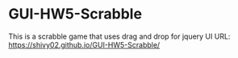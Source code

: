 # GUI-HW5-Scrabble
This is a scrabble game that uses drag and drop for jquery UI
URL: https://shivy02.github.io/GUI-HW5-Scrabble/ 
